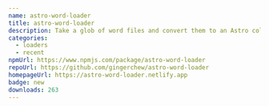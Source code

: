 ```yaml
---
name: astro-word-loader
title: astro-word-loader
description: Take a glob of word files and convert them to an Astro collection.
categories:
  - loaders
  - recent
npmUrl: https://www.npmjs.com/package/astro-word-loader
repoUrl: https://github.com/gingerchew/astro-word-loader
homepageUrl: https://astro-word-loader.netlify.app
badge: new
downloads: 263
---
```

